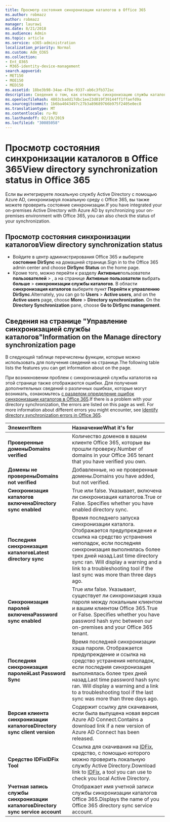 ```yaml
---
title: Просмотр состояния синхронизации каталогов в Office 365
ms.author: robmazz
author: robmazz
manager: laurawi
ms.date: 8/21/2018
ms.audience: Admin
ms.topic: article
ms.service: o365-administration
localization_priority: Normal
ms.custom: Adm_O365
ms.collection:
- Ent_O365
- M365-identity-device-management
search.appverid:
- MET150
- MOE150
- MED150
ms.assetid: 18be3b98-34ae-47be-9337-ab6c3fb372ac
description: Сведения о том, как отключить синхронизацию службы каталогов. Вы также можете просмотреть его состояние.
ms.openlocfilehash: 4803cbadd17dbc1ee23d019f39144ff1ffaefd9a
ms.sourcegitcommit: 1b6ba4043497c27b3a89689766b975f2405e0ec8
ms.translationtype: MT
ms.contentlocale: ru-RU
ms.lasthandoff: 02/19/2019
ms.locfileid: "30085058"
---
```

# <a name="view-directory-synchronization-status-in-office-365"></a><span data-ttu-id="b5104-104">Просмотр состояния синхронизации каталогов в Office 365</span><span class="sxs-lookup"><span data-stu-id="b5104-104">View directory synchronization status in Office 365</span></span>
<span data-ttu-id="b5104-105">Если вы интегрируете локальную службу Active Directory с помощью Azure AD, синхронизируя локальную среду с Office 365, вы также можете проверить состояние синхронизации.</span><span class="sxs-lookup"><span data-stu-id="b5104-105">If you have integrated your on-premises Active Directory with Azure AD by synchronizing your on-premises environment with Office 365, you can also check the status of your synchronization.</span></span>
  
## <a name="view-directory-synchronization-status"></a><span data-ttu-id="b5104-106">Просмотр состояния синхронизации каталогов</span><span class="sxs-lookup"><span data-stu-id="b5104-106">View directory synchronization status</span></span>
- <span data-ttu-id="b5104-107">Войдите в центр администрирования Office 365 и выберите **состояние DirSync** на домашней странице.</span><span class="sxs-lookup"><span data-stu-id="b5104-107">Sign in to the Office 365 admin center and choose **DirSync Status** on the home page.</span></span> 
- <span data-ttu-id="b5104-p102">Кроме того, можно перейти к разделу **Активные**пользователи **пользователей** \> , а на странице **Активные пользователи** выбрать **больше** \> **синхронизации службы каталогов**. В области **синхронизация каталогов** выберите пункт **Перейти к управлению DirSync**.</span><span class="sxs-lookup"><span data-stu-id="b5104-p102">Alternately, you can go to **Users** \> **Active users**, and on the **Active users** page, choose **More** \> **Directory synchronization**. On the **Directory Synchronization** pane, choose **Go to DirSync management**.</span></span>
    
## <a name="information-on-the-manage-directory-synchronization-page"></a><span data-ttu-id="b5104-110">Сведения на странице "Управление синхронизацией службы каталогов"</span><span class="sxs-lookup"><span data-stu-id="b5104-110">Information on the Manage directory synchronization page</span></span>

<span data-ttu-id="b5104-111">В следующей таблице перечислены функции, которые можно использовать для получения сведений на странице.</span><span class="sxs-lookup"><span data-stu-id="b5104-111">The following table lists the features you can get information about on the page.</span></span>
  
<span data-ttu-id="b5104-p103">При возникновении проблем с синхронизацией службы каталогов на этой странице также отображаются ошибки. Для получения дополнительных сведений о различных ошибках, которые могут возникать, ознакомьтесь [с разделом определение ошибок синхронизации каталогов в Office 365](identify-directory-synchronization-errors.md).</span><span class="sxs-lookup"><span data-stu-id="b5104-p103">If there is a problem with your directory synchronization, the errors are listed on this page as well. For more information about different errors you might encounter, see [Identify directory synchronization errors in Office 365](identify-directory-synchronization-errors.md).</span></span>
  
|<span data-ttu-id="b5104-114">**Элемент**</span><span class="sxs-lookup"><span data-stu-id="b5104-114">**Item**</span></span>|<span data-ttu-id="b5104-115">**Назначение**</span><span class="sxs-lookup"><span data-stu-id="b5104-115">**What it's for**</span></span>|
|:-----|:-----|
|<span data-ttu-id="b5104-116">**Проверенные домены**</span><span class="sxs-lookup"><span data-stu-id="b5104-116">**Domains verified**</span></span> | <span data-ttu-id="b5104-117">Количество доменов в вашем клиенте Office 365, которые вы прошли проверку.</span><span class="sxs-lookup"><span data-stu-id="b5104-117">Number of domains in your Office 365 tenant that you have verified you own.</span></span> |
|<span data-ttu-id="b5104-118">**Домены не проверены**</span><span class="sxs-lookup"><span data-stu-id="b5104-118">**Domains not verified**</span></span> | <span data-ttu-id="b5104-119">Добавленные, но не проверенные домены.</span><span class="sxs-lookup"><span data-stu-id="b5104-119">Domains you have added, but not verified.</span></span> |
|<span data-ttu-id="b5104-120">**Синхронизация каталогов включена**</span><span class="sxs-lookup"><span data-stu-id="b5104-120">**Directory sync enabled**</span></span> |<span data-ttu-id="b5104-p104">True или false. Указывает, включена ли синхронизация каталогов.</span><span class="sxs-lookup"><span data-stu-id="b5104-p104">True or False. Specifies whether you have enabled directory sync.</span></span> |
|<span data-ttu-id="b5104-123">**Последняя синхронизация каталогов**</span><span class="sxs-lookup"><span data-stu-id="b5104-123">**Latest directory sync**</span></span> | <span data-ttu-id="b5104-p105">Время последнего запуска синхронизации каталога. Отображается предупреждение и ссылка на средство устранения неполадок, если последняя синхронизация выполнялась более трех дней назад.</span><span class="sxs-lookup"><span data-stu-id="b5104-p105">Last time directory sync ran. Will display a warning and a link to a troubleshooting tool if the last sync was more than three days ago.</span></span> |
|<span data-ttu-id="b5104-126">**Синхронизация паролей включена**</span><span class="sxs-lookup"><span data-stu-id="b5104-126">**Password sync enabled**</span></span> | <span data-ttu-id="b5104-p106">True или false. Указывает, существует ли синхронизация хэша пароля между локальным клиентом и вашим клиентом Office 365.</span><span class="sxs-lookup"><span data-stu-id="b5104-p106">True or False. Specifies whether you have password hash sync between our on-premises and your Office 365 tenant.</span></span> |
|<span data-ttu-id="b5104-129">**Последняя синхронизация паролей**</span><span class="sxs-lookup"><span data-stu-id="b5104-129">**Last Password Sync**</span></span> | <span data-ttu-id="b5104-p107">Время последней синхронизации хэша пароля. Отображается предупреждение и ссылка на средство устранения неполадок, если последняя синхронизация выполнялась более трех дней назад.</span><span class="sxs-lookup"><span data-stu-id="b5104-p107">Last time password hash sync ran. Will display a warning and a link to a troubleshooting tool if the last sync was more than three days ago.</span></span> |
|<span data-ttu-id="b5104-132">**Версия клиента синхронизации каталогов**</span><span class="sxs-lookup"><span data-stu-id="b5104-132">**Directory sync client version**</span></span> | <span data-ttu-id="b5104-133">Содержит ссылку для скачивания, если была выпущена новая версия Azure AD Connect.</span><span class="sxs-lookup"><span data-stu-id="b5104-133">Contains a download link if a new version of Azure AD Connect has been released.</span></span> |
|<span data-ttu-id="b5104-134">**Средство IDFix**</span><span class="sxs-lookup"><span data-stu-id="b5104-134">**IDFix Tool**</span></span> | <span data-ttu-id="b5104-135">Ссылка для скачивания на [IDFix](install-and-run-idfix.md), средство, с помощью которого можно проверить локальную службу Active Directory.</span><span class="sxs-lookup"><span data-stu-id="b5104-135">Download link to [IDFix](install-and-run-idfix.md), a tool you can use to check you local Active Directory.</span></span> |
|<span data-ttu-id="b5104-136">**Учетная запись службы синхронизации каталогов**</span><span class="sxs-lookup"><span data-stu-id="b5104-136">**Directory sync service account**</span></span> | <span data-ttu-id="b5104-137">Отображает имя учетной записи службы синхронизации каталогов Office 365.</span><span class="sxs-lookup"><span data-stu-id="b5104-137">Displays the name of you Office 365 directory sync service account.</span></span> |